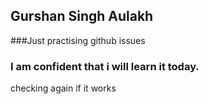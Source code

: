 ## Gurshan Singh Aulakh
###Just practising github issues
### I am confident that i will learn it today.

checking again if it works
